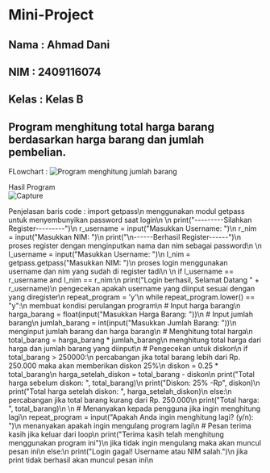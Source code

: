 # Mini-Project
## Nama : Ahmad Dani
## NIM : 2409116074
## Kelas : Kelas B

## Program menghitung total harga barang berdasarkan harga barang dan jumlah pembelian.

FLowchart :
![Program menghitung jumlah barang](https://github.com/user-attachments/assets/1abe8754-3e22-4182-88ed-d3bdca6192a4)

Hasil Program  
![Capture](https://github.com/user-attachments/assets/d61d2b7e-a1ff-474b-ae1a-218a4efaf389)

Penjelasan baris code : 
import getpass\n
menggunakan modul getpass untuk menyembunyikan password saat login\n
\n
print("---------Silahkan Register---------")\n
r_username = input("Masukkan Username: ")\n
r_nim = input("Masukkan NIM: ")\n
print("\n------Berhasil Register------")\n
proses register dengan menginputkan nama dan nim sebagai password\n
\n
l_username = input("Masukkan Username: ")\n
l_nim = getpass.getpass("Masukkan NIM: ")\n
proses login menggunakan username dan nim yang sudah di register tadi\n
\n
if l_username == r_username and l_nim == r_nim:\n
    print("Login berhasil, Selamat Datang " + r_username)\n
pengecekan apakah username yang diinput sesuai dengan yang diregister\n
    repeat_program = 'y'\n
    while repeat_program.lower() == "y":\n
membuat kondisi perulangan program\n
        # Input harga barang\n
        harga_barang = float(input("Masukkan Harga Barang: "))\n
        # Input jumlah barang\n
        jumlah_barang = int(input("Masukkan Jumlah Barang: "))\n
menginput jumlah barang dan harga barang\n
        # Menghitung total harga\n
        total_barang = harga_barang * jumlah_barang\n
menghitung total harga dari harga dan jumlah barang yang diinput\n
        # Pengecekan untuk diskon\n
        if total_barang > 250000:\n
percabangan jika total barang lebih dari Rp. 250.000 maka akan memberikan diskon 25%\n
            diskon = 0.25 * total_barang\n
            harga_setelah_diskon = total_barang - diskon\n
            print("Total harga sebelum diskon: ", total_barang)\n
            print("Diskon: 25% -Rp", diskon)\n
            print("Total harga setelah diskon: ", harga_setelah_diskon)\n
        else:\n
percabangan jika total barang kurang dari Rp. 250.000\n
            print("Total harga: ", total_barang)\n
\n
        # Menanyakan kepada pengguna jika ingin menghitung lagi\n
        repeat_program = input("Apakah Anda ingin menghitung lagi? (y/n): ")\n
menanyakan apakah ingin mengulang program lagi\n
    # Pesan terima kasih jika keluar dari loop\n
    print("Terima kasih telah menghitung menggunakan program ini")\n
jika tidak ingin mengulang maka akan muncul pesan ini\n
else:\n
    print("Login gagal! Username atau NIM salah.")\n
jika print tidak berhasil akan muncul pesan ini\n
